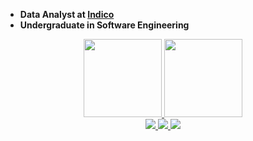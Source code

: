 - **Data Analyst at [Indico](https://www.linkedin.com/company/indicobr)**
- **Undergraduate in Software Engineering**

<div align="center">
  <a href="https://github.com/ceciliasilvads">
    <img height="125vw" src="https://github-readme-stats.vercel.app/api?username=ceciliasilvads&show_icons=true&theme=dracula&include_commits=true"/>
  </a>

  <a href="https://github.com/ceciliasilvads">
    <img height="125vw" src="https://github-readme-stats.vercel.app/api/top-langs/?username=ceciliasilvads&layout=compact&langs_count=8&theme=dracula"/>
  </a>
</div>



<div align="center">
    <a href="https://www.linkedin.com/in/ceciliasilvads/" target="_blank"><img src="https://img.shields.io/badge/-LinkedIn-dd6387?style=for-the-badge&logo=linkedin&logoColor=white" target="_blank">
    </a>
      <a href="https://cecilia-silva.vercel.app/" target="_blank"><img src="https://img.shields.io/badge/-Portifolio-dd6387?style=for-the-badge&logo=GoogleChrome&logoColor=white" target="_blank">
    </a>
    <a href="https://www.hackerrank.com/ceciliasilvadsza" target="_blank"><img src="https://img.shields.io/badge/-hackerRank-dd6387?style=for-the-badge&logo=HackerRank&logoColor=white" target="_blank">
    </a> 
</div>
